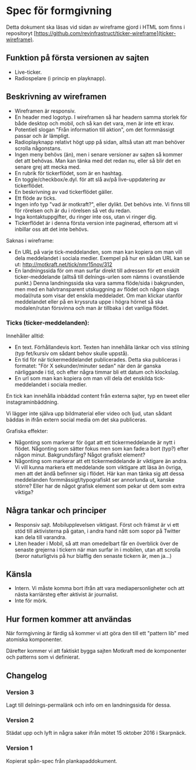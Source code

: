 # Spec för formgivning

Detta dokument ska läsas vid sidan av wireframe gjord i HTML som finns i
repositoryt [https://github.com/revinfrastruct/ticker-wireframe](ticker-wireframe).

## Funktion på första versionen av sajten

* Live-ticker.
* Radiospelare (i princip en playknapp).

## Beskrivning av wireframen

* Wireframen är responsiv.
* En header med logotyp. I wireframen så har headern samma storlek för både
desktop och mobil, och så kan det vara, men är inte ett krav.
* Potentiell slogan "Från information till aktion", om det formmässigt passar
och är lämpligt.
* Radioplayknapp relativt högt upp på sidan, alltså utan att man behöver
scrolla någonstans.
* Ingen meny behövs (än), men i senare versioner av sajten så kommer det att
behövas. Man kan tänka med det redan nu, eller så blir det en senare grej att
mecka med.
* En rubrik för tickerflödet, som är en hashtag.
* En toggle/checkbox/e.dyl. för att slå av/på live-uppdatering av tickerflödet.
* En beskrivning av vad tickerflödet gäller.
* Ett flöde av ticks.
* Ingen info typ "vad är motkraft?", eller dylikt. Det behövs inte. Vi finns
till för rörelsen och är du i rörelsen så vet du redan.
* Inga kontaktuppgifter, du ringer inte oss, utan vi ringer dig.
* Tickerflödet är i denna första version inte paginerad, eftersom att vi
inbillar oss att det inte behövs.

Saknas i wireframe:

* En URL på varje tick-meddelanden, som man kan kopiera om man vill dela
meddelandet i sociala medier. Exempel på hur en sådan URL kan se ut:
http://motkraft.net/tick/nmr15nov/312
* En landningssida för om man surfar direkt till adressen för ett enskilt
ticker-meddelande (alltså till delnings-urlen som nämns i ovanstående punkt.)
Denna landningssida ska vara samma flöde/sida i bakgrunden, men med en
halvtransparent utskuggning av flödet och någon slags modal/ruta som visar
det enskila meddeladet. Om man klickar utanför meddelandet eller på en
kryssruta uppe i högra hörnet så ska modalen/rutan försvinna och man är
tillbaka i det vanliga flödet.

### Ticks (ticker-meddelanden):

Innehåller alltid:

* En text. Förhållandevis kort. Texten han innehålla länkar och viss stilning
(typ fet/kursiv om sådant behov skulle uppstå).
* En tid för när tickermeddelandet publicerades. Detta ska publiceras i
formatet: "För X sekunder/minuter sedan" när den är ganska närliggande i tid,
och efter några timmar bli ett datum och klockslag.
* En url som man kan kopiera om man vill dela det enskilda tick-meddelandet
i sociala medier.

En tick kan innehålla inbäddad content från externa sajter, typ en tweet
eller instagraminbäddning.

Vi lägger inte själva upp bildmaterial eller video och ljud, utan sådant
bäddas in ifrån extern social media om det ska publiceras.

Grafiska effekter:

* Någonting som markerar för ögat att ett tickermeddelande är nytt i flödet.
Någonting som sätter fokus men som kan fade:a bort (typ?) efter någon minut.
Bakgrundsfärg? Något grafiskt element?
* Någonting som markerar att ett tickermeddelande är viktigare än andra. Vi
vill kunna markera ett meddelande som viktigare att läsa än övriga, men att det
ändå befinner sig i flödet. Här kan man tänka sig att dessa meddelanden
formmässigt/typografiskt ser annorlunda ut, kanske större? Eller har de något
grafisk element som pekar ut dem som extra viktiga?

## Några tankar och principer

* Responsiv sajt. Mobilupplevelsen viktigast. Först och främst är vi ett stöd
till aktivisterna på gatan, i andra hand nått som sopor på Twitter kan dela
till varandra.
* Liten header i Mobil, så att man omedelbart får en överblick över de senaste
grejerna i tickern när man surfar in i mobilen, utan att scrolla (beror
naturligtvis på hur blaffig den senaste tickern är, men ja...)

## Känsla

* Intern. Vi måste komma bort ifrån att vara mediapersonligheter och att nästa
karriärsteg efter aktivist är journalist.
* Inte för mörk.

## Hur formen kommer att användas

När formgivning är färdig så kommer vi att göra den till ett "pattern lib"
med atomiska komponenter.

Därefter kommer vi att faktiskt bygga sajten Motkraft med de komponenter och
patterns som vi definierat.

## Changelog

### Version 3

Lagt till delnings-permalänk och info om en landningssida för dessa.

### Version 2

Städat upp och lyft in några saker ifrån mötet 15 oktober 2016 i Skarpnäck.

### Version 1

Kopierat spån-spec från plankapaddokument.

